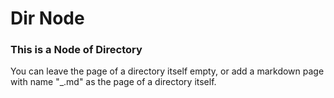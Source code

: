 # Dir Node

### This is a Node of Directory

You can leave the page of a directory itself empty, or add a markdown page with name "_.md" as the page of a directory itself.
